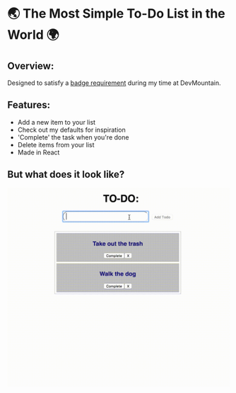 # 🌏 The Most Simple To-Do List in the World 🌍

## Overview:
Designed to satisfy a [badge requirement](https://github.com/devmountain/react-assessment) during my time at DevMountain. 

## Features:
- Add a new item to your list
- Check out my defaults for inspiration
- 'Complete' the task when you're done
- Delete items from your list
- Made in React

## But what does it look like?

![The Final Product](https://github.com/kale-stew/static-todo-list/blob/master/src/todo.gif)
